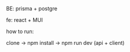 BE: prisma + postgre

fe: react + MUI

how to run:

clone -> npm install -> npm run dev (api + client)
